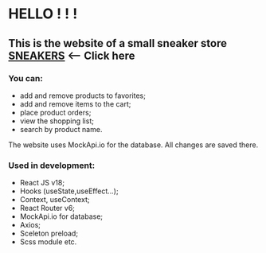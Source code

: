 # HELLO ! ! !

## This is the website of a small sneaker store [SNEAKERS](https://vithvo.github.io/Sneakers/) <-- Click here

### You can:
- add and remove products to favorites;
- add and remove items to the cart;
- place product orders;
- view the shopping list;
- search by product name.

The website uses MockApi.io for the database. All changes are saved there.

### Used in development:

- React JS v18;
- Hooks (useState,useEffect...);
- Context, useContext;
- React Router v6;
- MockApi.io for database;
- Axios;
- Sceleton preload;
- Scss module
etc.
